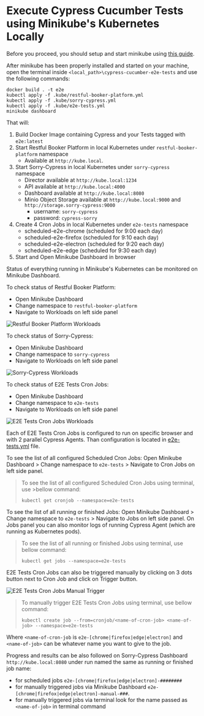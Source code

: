 # Execute Cypress Cucumber Tests using Minikube's Kubernetes Locally

Before you proceed, you should setup and start minikube using [this guide](/docs/minikube-setup.md).

After minikube has been properly installed and started on your machine, open the terminal inside `<local_path>\cypress-cucumber-e2e-tests` and use the following commands:

    docker build . -t e2e
    kubectl apply -f .kube/restful-booker-platform.yml
    kubectl apply -f .kube/sorry-cypress.yml
    kubectl apply -f .kube/e2e-tests.yml
    minikube dashboard

That will:

1. Build Docker Image containing Cypress and your Tests tagged with `e2e:latest`
2. Start Restful Booker Platform in local Kubernetes under `restful-booker-platform` namespace
    - Available at `http://kube.local`.
3. Start Sorry-Cypress in local Kubernetes under `sorry-cypress` namespace
    - Director available at `http://kube.local:1234`
    - API available at `http://kube.local:4000`
    - Dashboard available at `http://kube.local:8080`
    - Minio Object Storage available at `http://kube.local:9000` and `http://storage.sorry-cypress:9000`
      - username: `sorry-cypress`
      - password: `cypress-sorry`
4. Create 4 Cron Jobs in local Kubernetes under `e2e-tests` namespace
    - scheduled-e2e-chrome (scheduled for 9:00 each day)
    - scheduled-e2e-firefox (scheduled for 9:10 each day)
    - scheduled-e2e-electron (scheduled for 9:20 each day)
    - scheduled-e2e-edge (scheduled for 9:30 each day)
5. Start and Open Minikube Dashboard in browser

Status of everything running in Minikube's Kubernetes can be monitored on Minikube Dashboard.

To check status of Restful Booker Platform:

- Open Minikube Dashboard
- Change namespace to `restful-booker-platform`
- Navigate to Workloads on left side panel

![Restful Booker Platform Workloads](/docs/imgs/minikube-dashboard-restful-booker-platform.png)

To check status of Sorry-Cypress:

- Open Minikube Dashboard
- Change namespace to `sorry-cypress`
- Navigate to Workloads on left side panel

![Sorry-Cypress Workloads](/docs/imgs/minikube-dashboard-sorry-cypress.png)

To check status of E2E Tests Cron Jobs:

- Open Minikube Dashboard
- Change namespace to `e2e-tests`
- Navigate to Workloads on left side panel

![E2E Tests Cron Jobs Workloads](/docs/imgs/minikube-dashboard-e2e-tests.png)

Each of E2E Tests Cron Jobs is configured to run on specific browser and with 2 parallel Cypress Agents. Than configuration is located in [e2e-tests.yml](/.kube/e2e-tests.yml) file.

To see the list of all configured Scheduled Cron Jobs: Open Minikube Dashboard > Change namespace to `e2e-tests` > Navigate to Cron Jobs on left side panel.

>To see the list of all configured Scheduled Cron Jobs using terminal, use >bellow command:
>
>     kubectl get cronjob --namespace=e2e-tests

To see the list of all running or finished Jobs: Open Minikube Dashboard > Change namespace to `e2e-tests` > Navigate to Jobs on left side panel. On Jobs panel you can also monitor logs of running Cypress Agent (which are running as Kubernetes pods).

>To see the list of all running or finished Jobs using terminal, use bellow command:
>
>     kubectl get jobs --namespace=e2e-tests

E2E Tests Cron Jobs can also be triggered manually by clicking on 3 dots button next to Cron Job and click on Trigger button.

![E2E Tests Cron Jobs Manual Trigger](/docs/imgs/minikube-dashboard-manual-trigger.gif)

>To manually trigger E2E Tests Cron Jobs using terminal, use bellow command:
>
>     kubectl create job --from=cronjob/<name-of-cron-job> <name-of-job> --namespace=e2e-tests

Where `<name-of-cron-job` is `e2e-[chrome|firefox|edge|electron]` and  `<name-of-job>` can be whatever name you want to give to the job.

Progress and results can be also followed on Sorry-Cypress Dashboard `http://kube.local:8080` under run named the same as running or finished job name:

- for scheduled jobs `e2e-[chrome|firefox|edge|electron]-########`
- for manually triggered jobs via Minikube Dashboard `e2e-[chrome|firefox|edge|electron]-manual-###`.
- for manually triggered jobs via terminal look for the name passed as `<name-of-job>` in terminal command
